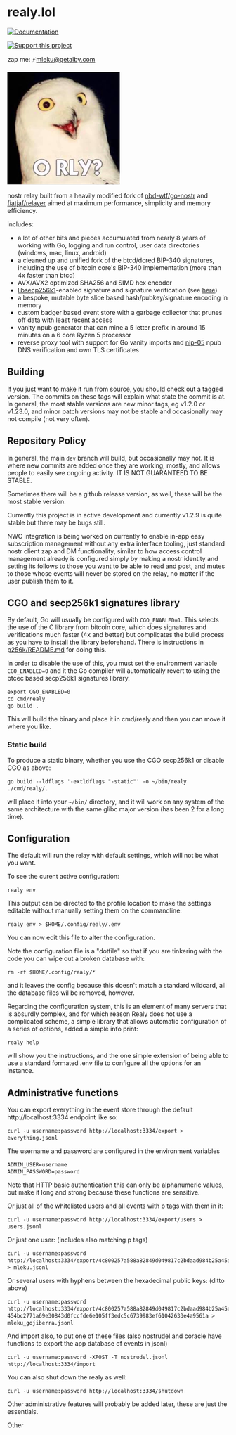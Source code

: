 # realy.lol

[![Documentation](https://img.shields.io/badge/godoc-documentation-blue.svg)](https://pkg.go.dev/realy.lol)

[![Support this project](https://img.shields.io/badge/donate-geyser_crowdfunding_project_page-orange.svg)](https://geyser.fund/project/realy)

zap me: ⚡️mleku@getalby.com



![realy.png](./realy.png)

nostr relay built from a heavily modified fork
of [nbd-wtf/go-nostr](https://github.com/nbd-wtf/go-nostr)
and [fiatjaf/relayer](https://github.com/fiatjaf/relayer) aimed at maximum performance,
simplicity and memory efficiency.

includes:

- a lot of other bits and pieces accumulated from nearly 8 years of working with Go, logging and
  run control, user data directories (windows, mac, linux, android)
- a cleaned up and unified fork of the btcd/dcred BIP-340 signatures, including the use of
  bitcoin core's BIP-340 implementation (more than 4x faster than btcd)
- AVX/AVX2 optimized SHA256 and SIMD hex encoder
- [libsecp256k1](https://github.com/bitcoin/secp256k1)-enabled signature and signature verification
  (see [here](p256k/README.md))
- a bespoke, mutable byte slice based hash/pubkey/signature encoding in memory
- custom badger based event store with a garbage collector that prunes off data with least recent
  access
- vanity npub generator that can mine a 5 letter prefix in around 15 minutes on a 6 core Ryzen 5
  processor
- reverse proxy tool with support for Go vanity imports and [nip-05](https://github.com/nostr-protocol/nips/blob/master/05.md) npub DNS verification and own
  TLS certificates

## Building

If you just want to make it run from source, you should check out a tagged version. The commits on these tags will 
explain what state the commit is at. In general, the most stable versions are new minor tags, eg v1.2.0 or v1.23.0, and minor 
patch versions may not be stable and occasionally may not compile (not very often).

## Repository Policy

In general, the main `dev` branch will build, but occasionally may not. It is where new commits are added once they are 
working, mostly, and allows people to easily see ongoing activity. IT IS NOT GUARANTEED TO BE STABLE.

Sometimes there will be a github release version, as well, these will be the most stable version.

Currently this project is in active development and currently v1.2.9 is quite stable but there may be bugs still.

NWC integration is being worked on currently to enable in-app easy subscription management without any extra interface
tooling, just standard nostr client zap and DM functionality, similar to how access control management already is 
configured simply by making a nostr identity and setting its follows to those you want to be able to read and post, and 
mutes to those whose events will never be stored on the relay, no matter if the user publish them to it.

## CGO and secp256k1 signatures library

By default, Go will usually be configured with `CGO_ENABLED=1`. This selects the use of the 
C library from bitcoin core, which does signatures and verifications much faster (4x and better)
but complicates the build process as you have to install the library beforehand. There is
instructions in [p256k/README.md](p256k/README.md) for doing this.

In order to disable the use of this, you must set the environment variable `CGO_ENABLED=0` and
it the Go compiler will automatically revert to using the btcec based secp256k1 signatures 
library.

    export CGO_ENABLED=0
    cd cmd/realy
    go build .

This will build the binary and place it in cmd/realy and then you can move it where you like.

### Static build

To produce a static binary, whether you use the CGO secp256k1 or disable CGO as above:

    go build --ldflags '-extldflags "-static"' -o ~/bin/realy ./cmd/realy/.

will place it into your `~/bin/` directory, and it will work on any system of the same architecture with the same glibc major version (has been 2 for a long time).

## Configuration

The default will run the relay with default settings, which will not be what you
want.

To see the curent active configuration:

    realy env

This output can be directed to the profile location to make the settings 
editable without manually setting them on the commandline:

    realy env > $HOME/.config/realy/.env

You can now edit this file to alter the configuration.

Note the configuration file is a "dotfile" so that if you are tinkering with the
code you can wipe out a broken database with:

    rm -rf $HOME/.config/realy/*

and it leaves the config because this doesn't match a standard wildcard, all the
database files wil be removed, however.

Regarding the configuration system, this is an element of many servers that is 
absurdly complex, and for which reason Realy does not use a complicated scheme,
a simple library that allows automatic configuration of a series of options,
added a simple info print:

    realy help

will show you the instructions, and the one simple extension of being able to
use a standard formated .env file to configure all the options for an instance.

## Administrative functions

You can export everything in the event store through the default http://localhost:3334 endpoint
like so:

    curl -u username:password http://localhost:3334/export > everything.jsonl

The username and password are configured in the environment variables 

    ADMIN_USER=username
    ADMIN_PASSWORD=password

Note that HTTP basic authentication this can only be alphanumeric values, but 
make it long and strong because these functions are sensitive.

Or just all of the whitelisted users and all events with p tags with them in it:

    curl -u username:password http://localhost:3334/export/users > users.jsonl

Or just one user: (includes also matching p tags)

    curl -u username:password http://localhost:3334/export/4c800257a588a82849d049817c2bdaad984b25a45ad9f6dad66e47d3b47e3b2f > mleku.jsonl

Or several users with hyphens between the hexadecimal public keys: (ditto above)

    curl -u username:password http://localhost:3334/export/4c800257a588a82849d049817c2bdaad984b25a45ad9f6dad66e47d3b47e3b2f-454bc2771a69e30843d0fccfde6e105ff3edc5c6739983ef61042633e4a9561a > mleku_gojiberra.jsonl

And import also, to put one of these files (also nostrudel and coracle have functions to 
export the app database of events in jsonl)

    curl -u username:password -XPOST -T nostrudel.jsonl http://localhost:3334/import

You can also shut down the realy as well:

    curl -u username:password http://localhost:3334/shutdown

Other administrative features will probably be added later, these are just the
essentials.

Other